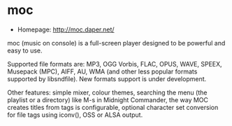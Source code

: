 # moc

* Homepage: http://moc.daper.net/

moc (music on console) is a full-screen player designed to be powerful
 and easy to use.

 Supported file formats are: MP3, OGG Vorbis, FLAC, OPUS, WAVE, SPEEX, Musepack
 (MPC), AIFF, AU, WMA (and other less popular formats supported by libsndfile).
 New formats support is under development.

 Other features: simple mixer, colour themes, searching the menu (the playlist
 or a directory) like M-s in Midnight Commander, the way MOC creates titles
 from tags is configurable, optional character set conversion for file tags
 using iconv(), OSS or ALSA output.
